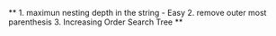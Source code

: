 ** 1. maximun nesting depth in the string - Easy
 2. remove outer most parenthesis
 3. Increasing Order Search Tree **
